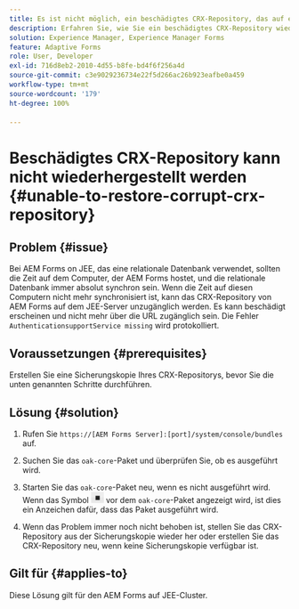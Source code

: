 ```yaml
---
title: Es ist nicht möglich, ein beschädigtes CRX-Repository, das auf einen JEE-Cluster-Server anwendbar ist, wiederherzustellen.
description: Erfahren Sie, wie Sie ein beschädigtes CRX-Repository wiederherstellen können.
solution: Experience Manager, Experience Manager Forms
feature: Adaptive Forms
role: User, Developer
exl-id: 716d8eb2-2010-4d55-b8fe-bd4f6f256a4d
source-git-commit: c3e9029236734e22f5d266ac26b923eafbe0a459
workflow-type: tm+mt
source-wordcount: '179'
ht-degree: 100%

---
```


# Beschädigtes CRX-Repository kann nicht wiederhergestellt werden {#unable-to-restore-corrupt-crx-repository}

## Problem {#issue}

Bei AEM Forms on JEE, das eine relationale Datenbank verwendet, sollten die Zeit auf dem Computer, der AEM Forms hostet, und die relationale Datenbank immer absolut synchron sein. Wenn die Zeit auf diesen Computern nicht mehr synchronisiert ist, kann das CRX-Repository von AEM Forms auf dem JEE-Server unzugänglich werden. Es kann beschädigt erscheinen und nicht mehr über die URL zugänglich sein. Die Fehler `AuthenticationsupportService missing` wird protokolliert.

## Voraussetzungen {#prerequisites}

Erstellen Sie eine Sicherungskopie Ihres CRX-Repositorys, bevor Sie die unten genannten Schritte durchführen.

## Lösung {#solution}

1. Rufen Sie `https://[AEM Forms Server]:[port]/system/console/bundles` auf.

1. Suchen Sie das `oak-core`-Paket und überprüfen Sie, ob es ausgeführt wird.

1. Starten Sie das `oak-core`-Paket neu, wenn es nicht ausgeführt wird. Wenn das Symbol ![Schaltfläche „Pause“](/help/forms/using/assets/stop.png) vor dem `oak-core`-Paket angezeigt wird, ist dies ein Anzeichen dafür, dass das Paket ausgeführt wird.

1. Wenn das Problem immer noch nicht behoben ist, stellen Sie das CRX-Repository aus der Sicherungskopie wieder her oder erstellen Sie das CRX-Repository neu, wenn keine Sicherungskopie verfügbar ist.


## Gilt für {#applies-to}

Diese Lösung gilt für den AEM Forms auf JEE-Cluster.
